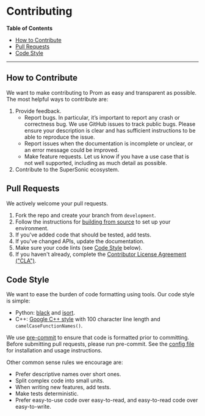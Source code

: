 # Contributing  <!-- omit in toc -->

**Table of Contents**

- [How to Contribute](#how-to-contribute)
- [Pull Requests](#pull-requests)
- [Code Style](#code-style)

---

## How to Contribute

We want to make contributing to Prom as easy and transparent
as possible. The most helpful ways to contribute are:

1. Provide feedback.
   * Report bugs. In
     particular, it’s important to report any crash or correctness bug. We use
     GitHub issues to track public bugs. Please ensure your description is clear
     and has sufficient instructions to be able to reproduce the issue.
   * Report issues when the documentation is incomplete or unclear, or an error
     message could be improved.
   * Make feature requests. Let us know if you have a use case that is not well
     supported, including as much detail as possible.
1. Contribute to the SuperSonic ecosystem.

## Pull Requests

We actively welcome your pull requests.

1. Fork the repo and create
   your branch from `development`.
2. Follow the instructions for
   [building from source](./INSTALL.md)
   to set up your environment.
3. If you've added code that should be tested, add tests.
4. If you've changed APIs, update the documentation.
5. Make sure your code lints (see [Code Style](#code-style) below).
6. If you haven't already, complete the [Contributor License Agreement
   ("CLA")](#contributor-license-agreement-cla).

   
## Code Style

We want to ease the burden of code formatting using tools. Our code style
is simple:

* Python:
  [black](https://github.com/psf/black/blob/master/docs/the_black_code_style.md)
  and [isort](https://pypi.org/project/isort/).
* C++: [Google C++
  style](https://google.github.io/styleguide/cppguide.html) with 100
  character line length and `camelCaseFunctionNames()`.

We use [pre-commit](https://pre-commit.com/) to ensure that code is formatted
prior to committing. Before submitting pull requests, please run pre-commit. See
the [config file](/AE.md) for installation and usage
instructions.

Other common sense rules we encourage are:

* Prefer descriptive names over short ones.
* Split complex code into small units.
* When writing new features, add tests.
* Make tests deterministic.
* Prefer easy-to-use code over easy-to-read, and easy-to-read code over
  easy-to-write.
